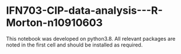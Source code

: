 # IFN703-CIP-data-analysis---R-Morton-n10910603
This notebook was developed on python3.8. All relevant packages are noted in the first cell and should be installed as required.
